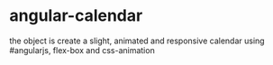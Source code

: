 # angular-calendar
the object is create a slight, animated and responsive calendar using #angularjs, flex-box and css-animation 
